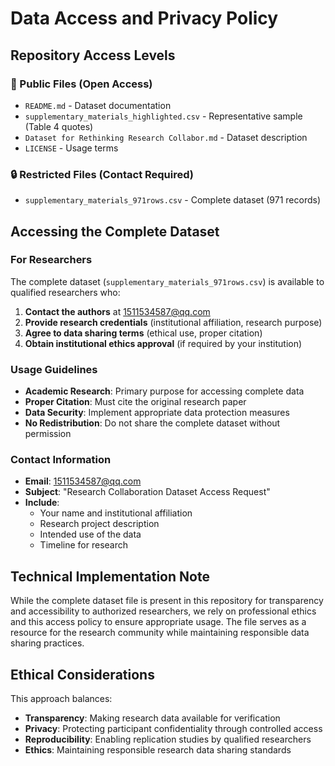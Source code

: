 # Data Access and Privacy Policy

## Repository Access Levels

### 📂 Public Files (Open Access)
- `README.md` - Dataset documentation
- `supplementary_materials_highlighted.csv` - Representative sample (Table 4 quotes)
- `Dataset for Rethinking Research Collabor.md` - Dataset description
- `LICENSE` - Usage terms

### 🔒 Restricted Files (Contact Required)  
- `supplementary_materials_971rows.csv` - Complete dataset (971 records)

## Accessing the Complete Dataset

### For Researchers
The complete dataset (`supplementary_materials_971rows.csv`) is available to qualified researchers who:

1. **Contact the authors** at 1511534587@qq.com
2. **Provide research credentials** (institutional affiliation, research purpose)
3. **Agree to data sharing terms** (ethical use, proper citation)
4. **Obtain institutional ethics approval** (if required by your institution)

### Usage Guidelines
- **Academic Research**: Primary purpose for accessing complete data
- **Proper Citation**: Must cite the original research paper
- **Data Security**: Implement appropriate data protection measures
- **No Redistribution**: Do not share the complete dataset without permission

### Contact Information
- **Email**: 1511534587@qq.com
- **Subject**: "Research Collaboration Dataset Access Request"
- **Include**: 
  - Your name and institutional affiliation
  - Research project description
  - Intended use of the data
  - Timeline for research

## Technical Implementation Note
While the complete dataset file is present in this repository for transparency and accessibility to authorized researchers, we rely on professional ethics and this access policy to ensure appropriate usage. The file serves as a resource for the research community while maintaining responsible data sharing practices.

## Ethical Considerations
This approach balances:
- **Transparency**: Making research data available for verification
- **Privacy**: Protecting participant confidentiality through controlled access
- **Reproducibility**: Enabling replication studies by qualified researchers
- **Ethics**: Maintaining responsible research data sharing standards

